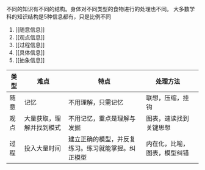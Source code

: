 不同的知识有不同的结构。身体对不同类型的食物进行的处理也不同。
大多数学科的知识结构是5种信息都有，只是比例不同

1. [[随意信息]]
2. [[观点信息]]
3. [[过程信息]]
4. [[具体信息]]
5. [[抽象信息]]

| 类型 | 难点                     | 特点                                           | 处理方法                     |     |
| ---- | ------------------------ | ---------------------------------------------- | ---------------------------- | --- |
| 随意 | 记忆                     | 不用理解，只需记忆                             | 联想，压缩，挂钩             |     |
| 观点 | 大量获取，理解并找到模式 | 不用记忆，重点是理解与发掘                     | 图表，速读找到关键思想       |     |
| 过程 | 投入大量时间             | 建立正确的模型，并反复练习。练习就能掌握。纠正模型 | 内在化，比喻，图表，模型纠错 |     |
